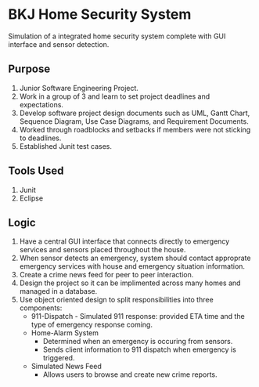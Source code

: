 # BKJ Home Security System
Simulation of a integrated home security system complete with GUI interface and sensor detection.

## Purpose
1. Junior Software Engineering Project.
2. Work in a group of 3 and learn to set project deadlines and expectations.
3. Develop software project design documents such as UML, Gantt Chart, Sequence Diagram, Use Case Diagrams, and Requirement Documents.
4. Worked through roadblocks and setbacks if members were not sticking to deadlines.
5. Established Junit test cases.

## Tools Used
1. Junit
2. Eclipse

## Logic
1. Have a central GUI interface that connects directly to emergency services and sensors placed throughout the house.
2. When sensor detects an emergency, system should contact approprate emergency services with house and emergency situation information.
3. Create a crime news feed for peer to peer interaction.
4. Design the project so it can be implimented across many homes and managed in a database.
5. Use object oriented design to split responsibilities into three components:
	- 911-Dispatch
			- Simulated 911 response: provided ETA time and the type of emergency response coming.
	- Home-Alarm System
	    - Determined when an emergency is occuring from sensors.
	    - Sends client information to 911 dispatch when emergency is triggered.
	- Simulated News Feed
	    - Allows users to browse and create new crime reports.
